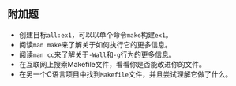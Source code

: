 ## 附加题

- 创建目标`all:ex1`，可以以单个命令`make`构建`ex1`。
- 阅读`man make`来了解关于如何执行它的更多信息。
- 阅读`man cc`来了解关于`-Wall`和`-g`行为的更多信息。
- 在互联网上搜索Makefile文件，看看你是否能改进你的文件。
- 在另一个C语言项目中找到`Makefile`文件，并且尝试理解它做了什么。


